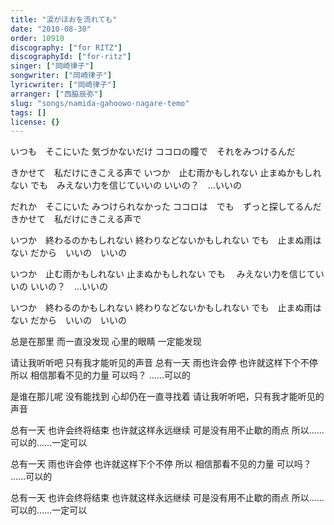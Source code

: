 ```yaml
---
title: "涙がほおを流れても"
date: "2010-08-30"
order: 10910
discography: ["for RITZ"]
discographyId: ["for-ritz"]
singer: ["岡崎律子"]
songwriter: ["岡崎律子"]
lyricwriter: ["岡崎律子"]
arranger: ["西脇辰弥"]
slug: "songs/namida-gahoowo-nagare-temo"
tags: []
license: {}
---
```


いつも　そこにいた 気づかないだけ 
ココロの瞳で　それをみつけるんだ 

きかせて　私だけにきこえる声で 
いつか　止む雨かもしれない 
止まぬかもしれない 
でも　みえない力を信じていいの いいの？　…いいの 

だれか　そこにいた みつけられなかった 
ココロは　でも　ずっと探してるんだ 
きかせて　私だけにきこえる声で 

いつか　終わるのかもしれない 
終わりなどないかもしれない 
でも　止まぬ雨はない 
だから　いいの　いいの 

いつか　止む雨かもしれない 
止まぬかもしれない でも　
みえない力を信じていいの いいの？　…いいの 

いつか　終わるのかもしれない
終わりなどないかもしれない 
でも　止まぬ雨はない 
だから　いいの　いいの 

总是在那里 而一直没发现 
心里的眼睛 一定能发现 

请让我听听吧 只有我才能听见的声音 
总有一天 雨也许会停 
也许就这样下个不停 
所以 相信那看不见的力量 可以吗？ ……可以的 

是谁在那儿呢 没有能找到 
心却仍在一直寻找着 
请让我听听吧，只有我才能听见的声音 

总有一天 也许会终将结束 
也许就这样永远继续 
可是没有用不止歇的雨点 
所以……可以的……一定可以 

总有一天 雨也许会停 
也许就这样下个不停 
所以 相信那看不见的力量 可以吗？ ……可以的 

总有一天 也许会终将结束 
也许就这样永远继续 
可是没有用不止歇的雨点 
所以……可以的……一定可以
